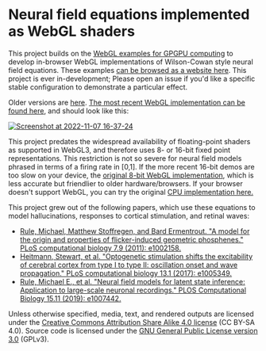 # Neural field equations implemented as WebGL shaders

This project builds on the [WebGL examples for GPGPU computing](https://github.com/michaelerule/webgpgpu) to develop in-browser WebGL implementations of Wilson-Cowan style neural field equations. These examples [can be browsed as a website here](https://michaelerule.github.io/neuralfield/). This project is ever in-development; Please open an issue if you'd like a specific stable configuration to demonstrate a particular effect. 

Older versions are [here](https://michaelerule.github.io/neuralfield/gpu/wilson_cowan/index.html).
[The most recent WebGL implementation can be found here](https://michaelerule.github.io/neuralfield/gpu/wilson_cowan/wilson_cowan_gpu_v12_zero_boundary_region.html), and should look like this:

[![Screenshot at 2022-11-07 16-37-24](https://user-images.githubusercontent.com/687425/200365734-4fb6722c-bc61-4379-8fb0-67a9be091ce3.png)](https://michaelerule.github.io/neuralfield/gpu/wilson_cowan/wilson_cowan_gpu_v12_zero_boundary_region.html)

This project predates the widespread availability of floating-point shaders as supported in WebGL3, and therefore uses 8- or 16-bit fixed point representations. This restriction is not so severe for neural field models phrased in terms of a firing rate in [0,1]. 
If the more recent 16-bit demos are too slow on your device, the [original 8-bit WebGL implementation](https://michaelerule.github.io/neuralfield/gpu/wilson_cowan/wilson_cowan_gpu_v01_8bit.html), which is less accurate but friendlier to older hardware/browsers. If your browser doesn't support WebGL, you can try the original [CPU implementation here.](https://michaelerule.github.io/neuralfield/cpu/wilson_cowan/wilson_cowan_cpu_adapt.html)

This project grew out of the following papers, which use these equations to model hallucinations, responses to cortical stimulation, and retinal waves: 

 - [Rule, Michael, Matthew Stoffregen, and Bard Ermentrout. "A model for the origin and properties of flicker-induced geometric phosphenes." PLoS computational biology 7.9 (2011): e1002158.](https://journals.plos.org/ploscompbiol/article?id=10.1371/journal.pcbi.1002158)
 - [Heitmann, Stewart, et al. "Optogenetic stimulation shifts the excitability of cerebral cortex from type I to type II: oscillation onset and wave propagation." PLoS computational biology 13.1 (2017): e1005349.](https://journals.plos.org/ploscompbiol/article?id=10.1371/journal.pcbi.1005349)
 - [Rule, Michael E., et al. "Neural field models for latent state inference: Application to large-scale neuronal recordings." PLOS Computational Biology 15.11 (2019): e1007442.](https://journals.plos.org/ploscompbiol/article?id=10.1371/journal.pcbi.1007442)

Unless otherwise specified, media, text, and rendered outputs are licensed under the [Creative Commons Attribution Share Alike 4.0 license](https://choosealicense.com/licenses/cc-by-sa-4.0/) (CC BY-SA 4.0). Source code is licensed under the [GNU General Public License version 3.0](https://www.gnu.org/copyleft/gpl.html) (GPLv3). 
